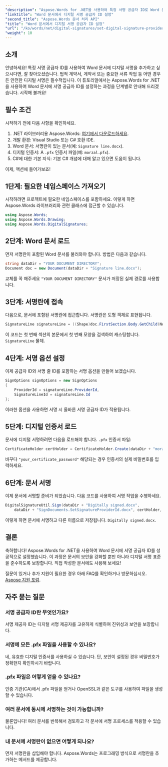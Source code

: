 ```yaml
---
"description": "Aspose.Words for .NET을 사용하여 특정 서명 공급자 ID로 Word 문서에 디지털 서명을 안전하게 추가하는 방법을 알아보세요."
"linktitle": "Word 문서에서 디지털 서명 공급자 ID 설정"
"second_title": "Aspose.Words 문서 처리 API"
"title": "Word 문서에서 디지털 서명 공급자 ID 설정"
"url": "/ko/words/net/digital-signatures/set-digital-signature-provider-id/"
"weight": 10
---
```


## 소개

안녕하세요! 특정 서명 공급자 ID를 사용하여 Word 문서에 디지털 서명을 추가하고 싶으시다면, 잘 찾아오셨습니다. 법적 계약서, 계약서 또는 중요한 서류 작업 등 어떤 경우든 안전한 디지털 서명은 필수적입니다. 이 튜토리얼에서는 Aspose.Words for .NET을 사용하여 Word 문서에 서명 공급자 ID를 설정하는 과정을 단계별로 안내해 드리겠습니다. 시작해 볼까요!

## 필수 조건

시작하기 전에 다음 사항을 확인하세요.

1. .NET 라이브러리용 Aspose.Words: [여기에서 다운로드하세요](https://releases.aspose.com/words/net/).
2. 개발 환경: Visual Studio 또는 C# 호환 IDE.
3. Word 문서: 서명란이 있는 문서(예: `Signature line.docx`).
4. 디지털 인증서: A `.pfx` 인증서 파일(예: `morzal.pfx`).
5. C#에 대한 기본 지식: 기본 C# 개념에 대해 알고 있으면 도움이 됩니다.

이제, 액션에 들어가보죠!

## 1단계: 필요한 네임스페이스 가져오기

시작하려면 프로젝트에 필요한 네임스페이스를 포함하세요. 이렇게 하면 Aspose.Words 라이브러리와 관련 클래스에 접근할 수 있습니다.

```csharp
using Aspose.Words;
using Aspose.Words.Drawing;
using Aspose.Words.DigitalSignatures;
```

## 2단계: Word 문서 로드

먼저 서명란이 포함된 Word 문서를 불러와야 합니다. 방법은 다음과 같습니다.

```csharp
string dataDir = "YOUR DOCUMENT DIRECTORY";
Document doc = new Document(dataDir + "Signature line.docx");
```

교체를 꼭 해주세요 `"YOUR DOCUMENT DIRECTORY"` 문서가 저장된 실제 경로를 사용합니다.

## 3단계: 서명란에 접속

다음으로, 문서에 포함된 서명란에 접근합니다. 서명란은 도형 객체로 표현됩니다.

```csharp
SignatureLine signatureLine = ((Shape)doc.FirstSection.Body.GetChild(NodeType.Shape, 0, true)).SignatureLine;
```

이 코드는 첫 번째 섹션의 본문에서 첫 번째 모양을 검색하여 캐스팅합니다. `SignatureLine` 물체.

## 4단계: 서명 옵션 설정

이제 공급자 ID와 서명 줄 ID를 포함하는 서명 옵션을 만들어 보겠습니다.

```csharp
SignOptions signOptions = new SignOptions
{
    ProviderId = signatureLine.ProviderId,
    SignatureLineId = signatureLine.Id
};
```

이러한 옵션을 사용하면 서명 시 올바른 서명 공급자 ID가 적용됩니다.

## 5단계: 디지털 인증서 로드

문서에 디지털 서명하려면 다음을 로드해야 합니다. `.pfx` 인증서 파일:

```csharp
CertificateHolder certHolder = CertificateHolder.Create(dataDir + "morzal.pfx", "your_certificate_password");
```

바꾸다 `"your_certificate_password"` 해당되는 경우 인증서의 실제 비밀번호를 입력하세요.

## 6단계: 문서 서명

이제 문서에 서명할 준비가 되었습니다. 다음 코드를 사용하여 서명 작업을 수행하세요.

```csharp
DigitalSignatureUtil.Sign(dataDir + "Digitally signed.docx",
    dataDir + "SignDocuments.SetSignatureProviderId.docx", certHolder, signOptions);
```

이렇게 하면 문서에 서명하고 다른 이름으로 저장됩니다. `Digitally signed.docx`.

## 결론

축하합니다! Aspose.Words for .NET을 사용하여 Word 문서에 서명 공급자 ID를 성공적으로 설정했습니다. 이 과정은 문서의 보안을 강화할 뿐만 아니라 디지털 서명 표준을 준수하도록 보장합니다. 직접 작성한 문서에도 사용해 보세요!

질문이 있거나 추가 지원이 필요한 경우 아래 FAQ를 확인하거나 방문하십시오. [Aspose 지원 포럼](https://forum.aspose.com/c/words/8).

## 자주 묻는 질문

### 서명 공급자 ID란 무엇인가요?

서명 제공자 ID는 디지털 서명 제공자를 고유하게 식별하여 진위성과 보안을 보장합니다.

### 서명에 모든 .pfx 파일을 사용할 수 있나요?

네, 유효한 디지털 인증서를 사용하실 수 있습니다. 단, 보안이 설정된 경우 비밀번호가 정확한지 확인하시기 바랍니다.

### .pfx 파일은 어떻게 얻을 수 있나요?

인증 기관(CA)에서 .pfx 파일을 얻거나 OpenSSL과 같은 도구를 사용하여 파일을 생성할 수 있습니다.

### 여러 문서에 동시에 서명하는 것이 가능합니까?

물론입니다! 여러 문서를 반복해서 검토하고 각 문서에 서명 프로세스를 적용할 수 있습니다.

### 내 문서에 서명란이 없으면 어떻게 되나요?

먼저 서명란을 삽입해야 합니다. Aspose.Words는 프로그래밍 방식으로 서명란을 추가하는 메서드를 제공합니다.
